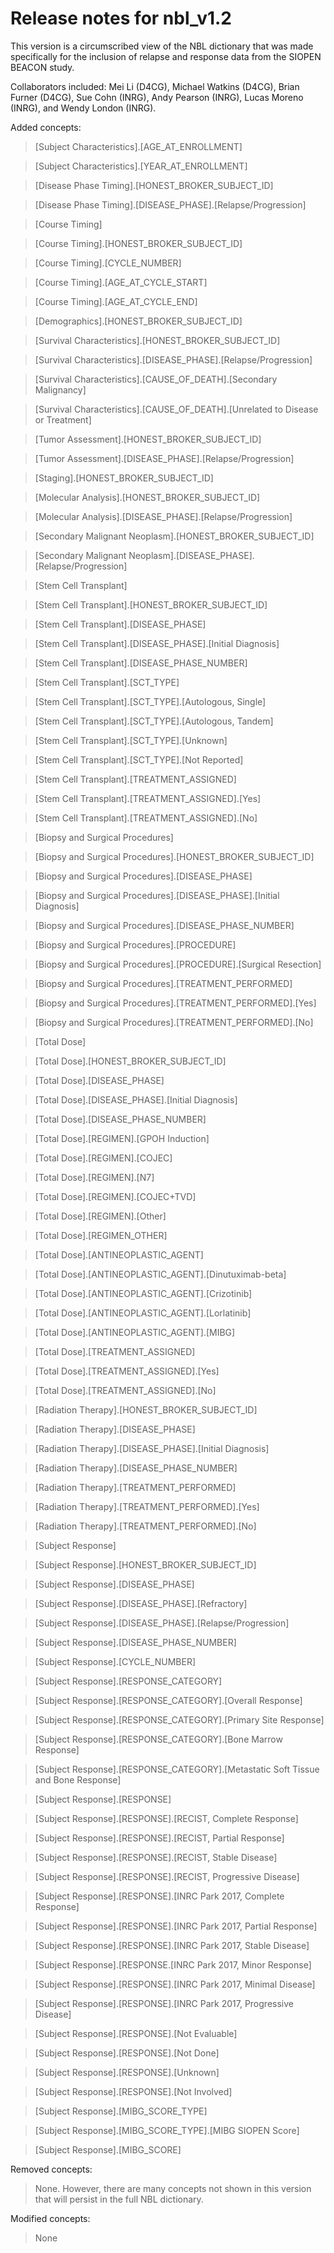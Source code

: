 # Release notes for nbl_v1.2

This version is a circumscribed view of the NBL dictionary that was made specifically for the inclusion of relapse and response data from the SIOPEN BEACON study.

Collaborators included: Mei Li (D4CG), Michael Watkins (D4CG), Brian Furner (D4CG), Sue Cohn (INRG), Andy Pearson (INRG), Lucas Moreno (INRG), and Wendy London (INRG).


Added concepts:
>[Subject Characteristics].[AGE_AT_ENROLLMENT]

>[Subject Characteristics].[YEAR_AT_ENROLLMENT]

>[Disease Phase Timing].[HONEST_BROKER_SUBJECT_ID]

>[Disease Phase Timing].[DISEASE_PHASE].[Relapse/Progression]

>[Course Timing]

>[Course Timing].[HONEST_BROKER_SUBJECT_ID]

>[Course Timing].[CYCLE_NUMBER]

>[Course Timing].[AGE_AT_CYCLE_START]

>[Course Timing].[AGE_AT_CYCLE_END]

>[Demographics].[HONEST_BROKER_SUBJECT_ID]

>[Survival Characteristics].[HONEST_BROKER_SUBJECT_ID]

>[Survival Characteristics].[DISEASE_PHASE].[Relapse/Progression]

>[Survival Characteristics].[CAUSE_OF_DEATH].[Secondary Malignancy]

>[Survival Characteristics].[CAUSE_OF_DEATH].[Unrelated to Disease or Treatment]

>[Tumor Assessment].[HONEST_BROKER_SUBJECT_ID]

>[Tumor Assessment].[DISEASE_PHASE].[Relapse/Progression]

>[Staging].[HONEST_BROKER_SUBJECT_ID]

>[Molecular Analysis].[HONEST_BROKER_SUBJECT_ID]

>[Molecular Analysis].[DISEASE_PHASE].[Relapse/Progression]

>[Secondary Malignant Neoplasm].[HONEST_BROKER_SUBJECT_ID]

>[Secondary Malignant Neoplasm].[DISEASE_PHASE].[Relapse/Progression]

>[Stem Cell Transplant]

>[Stem Cell Transplant].[HONEST_BROKER_SUBJECT_ID]

>[Stem Cell Transplant].[DISEASE_PHASE]

>[Stem Cell Transplant].[DISEASE_PHASE].[Initial Diagnosis]

>[Stem Cell Transplant].[DISEASE_PHASE_NUMBER]

>[Stem Cell Transplant].[SCT_TYPE]

>[Stem Cell Transplant].[SCT_TYPE].[Autologous, Single]

>[Stem Cell Transplant].[SCT_TYPE].[Autologous, Tandem]

>[Stem Cell Transplant].[SCT_TYPE].[Unknown]

>[Stem Cell Transplant].[SCT_TYPE].[Not Reported]

>[Stem Cell Transplant].[TREATMENT_ASSIGNED]

>[Stem Cell Transplant].[TREATMENT_ASSIGNED].[Yes]

>[Stem Cell Transplant].[TREATMENT_ASSIGNED].[No]

>[Biopsy and Surgical Procedures]

>[Biopsy and Surgical Procedures].[HONEST_BROKER_SUBJECT_ID]

>[Biopsy and Surgical Procedures].[DISEASE_PHASE]

>[Biopsy and Surgical Procedures].[DISEASE_PHASE].[Initial Diagnosis]

>[Biopsy and Surgical Procedures].[DISEASE_PHASE_NUMBER]

>[Biopsy and Surgical Procedures].[PROCEDURE]

>[Biopsy and Surgical Procedures].[PROCEDURE].[Surgical Resection]

>[Biopsy and Surgical Procedures].[TREATMENT_PERFORMED]

>[Biopsy and Surgical Procedures].[TREATMENT_PERFORMED].[Yes]

>[Biopsy and Surgical Procedures].[TREATMENT_PERFORMED].[No]

>[Total Dose]

>[Total Dose].[HONEST_BROKER_SUBJECT_ID]

>[Total Dose].[DISEASE_PHASE]

>[Total Dose].[DISEASE_PHASE].[Initial Diagnosis]

>[Total Dose].[DISEASE_PHASE_NUMBER]

>[Total Dose].[REGIMEN].[GPOH Induction]

>[Total Dose].[REGIMEN].[COJEC]

>[Total Dose].[REGIMEN].[N7]

>[Total Dose].[REGIMEN].[COJEC+TVD]

>[Total Dose].[REGIMEN].[Other]

>[Total Dose].[REGIMEN_OTHER]

>[Total Dose].[ANTINEOPLASTIC_AGENT]

>[Total Dose].[ANTINEOPLASTIC_AGENT].[Dinutuximab-beta]

>[Total Dose].[ANTINEOPLASTIC_AGENT].[Crizotinib]

>[Total Dose].[ANTINEOPLASTIC_AGENT].[Lorlatinib]

>[Total Dose].[ANTINEOPLASTIC_AGENT].[MIBG]

>[Total Dose].[TREATMENT_ASSIGNED]

>[Total Dose].[TREATMENT_ASSIGNED].[Yes]

>[Total Dose].[TREATMENT_ASSIGNED].[No]

>[Radiation Therapy].[HONEST_BROKER_SUBJECT_ID]

>[Radiation Therapy].[DISEASE_PHASE]

>[Radiation Therapy].[DISEASE_PHASE].[Initial Diagnosis]

>[Radiation Therapy].[DISEASE_PHASE_NUMBER]

>[Radiation Therapy].[TREATMENT_PERFORMED]

>[Radiation Therapy].[TREATMENT_PERFORMED].[Yes]

>[Radiation Therapy].[TREATMENT_PERFORMED].[No]

>[Subject Response]

>[Subject Response].[HONEST_BROKER_SUBJECT_ID]

>[Subject Response].[DISEASE_PHASE]

>[Subject Response].[DISEASE_PHASE].[Refractory]

>[Subject Response].[DISEASE_PHASE].[Relapse/Progression]

>[Subject Response].[DISEASE_PHASE_NUMBER]

>[Subject Response].[CYCLE_NUMBER]

>[Subject Response].[RESPONSE_CATEGORY]

>[Subject Response].[RESPONSE_CATEGORY].[Overall Response]

>[Subject Response].[RESPONSE_CATEGORY].[Primary Site Response]

>[Subject Response].[RESPONSE_CATEGORY].[Bone Marrow Response]

>[Subject Response].[RESPONSE_CATEGORY].[Metastatic Soft Tissue and Bone Response]

>[Subject Response].[RESPONSE]

>[Subject Response].[RESPONSE].[RECIST, Complete Response]

>[Subject Response].[RESPONSE].[RECIST, Partial Response]

>[Subject Response].[RESPONSE].[RECIST, Stable Disease]

>[Subject Response].[RESPONSE].[RECIST, Progressive Disease]

>[Subject Response].[RESPONSE].[INRC Park 2017, Complete Response]

>[Subject Response].[RESPONSE].[INRC Park 2017, Partial Response]

>[Subject Response].[RESPONSE].[INRC Park 2017, Stable Disease]

>[Subject Response].[RESPONSE.[INRC Park 2017, Minor Response]

>[Subject Response].[RESPONSE].[INRC Park 2017, Minimal Disease]

>[Subject Response].[RESPONSE].[INRC Park 2017, Progressive Disease]

>[Subject Response].[RESPONSE].[Not Evaluable]

>[Subject Response].[RESPONSE].[Not Done]

>[Subject Response].[RESPONSE].[Unknown]

>[Subject Response].[RESPONSE].[Not Involved]

>[Subject Response].[MIBG_SCORE_TYPE]

>[Subject Response].[MIBG_SCORE_TYPE].[MIBG SIOPEN Score]

>[Subject Response].[MIBG_SCORE]

Removed concepts:
>None. However, there are many concepts not shown in this version that will persist in the full NBL dictionary.

Modified concepts:
>None
